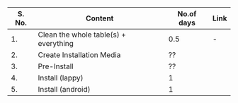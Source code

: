 |S. No.| Content | No.of days|Link|
|-|-|-|-|
|1.| Clean the whole table(s) + everything | 0.5 |-|
|2.| Create Installation Media | ?? | |
|3.|Pre-Install| ?? | |
|4.| Install (lappy)| 1 | |
|5.| Install (android)| 1| |
